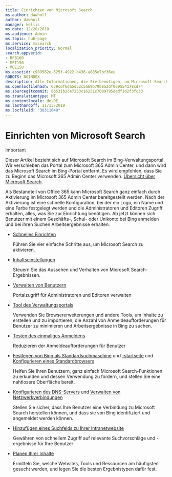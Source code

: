 ```yaml
---
title: Einrichten von Microsoft Search
ms.author: dawholl
author: dawholl
manager: kellis
ms.date: 12/20/2018
ms.audience: Admin
ms.topic: hub-page
ms.service: mssearch
localization_priority: Normal
search.appverid:
- BFB160
- MET150
- MOE150
ms.assetid: c989562e-525f-4922-b436-a885e7bf36ee
ROBOTS: NOINDEX
description: Alle Informationen, die Sie benötigen, um Microsoft Search für Ihre Organisation bereitzustellen.
ms.openlocfilehash: 639cdf6da5d52c5a69b79b852df069554178cd74
ms.sourcegitcommit: 6b531b2ce7253c16251c7089795dedf1d2f3fc33
ms.translationtype: MT
ms.contentlocale: de-DE
ms.lasthandoff: 11/13/2019
ms.locfileid: "38311648"
---
```

# <a name="set-up-microsoft-search"></a>Einrichten von Microsoft Search

> [!IMPORTANT]
> Dieser Artikel bezieht sich auf Microsoft Search im Bing-Verwaltungsportal. Wir verschieben das Portal zum Microsoft 365 Admin Center, und dann wird das Microsoft Search im Bing-Portal entfernt. Es wird empfohlen, dass Sie zu Beginn das Microsoft 365 Admin Center verwenden. [Übersicht über Microsoft Search](overview-microsoft-search.md).
    
Als Bestandteil von Office 365 kann Microsoft Search ganz einfach durch Aktivierung im Microsoft 365 Admin Center bereitgestellt werden. Nach der Aktivierung ist eine schnelle Konfiguration, bei der ein Logo, ein Name und eine Farbe festgelegt werden und die Administratoren und Editoren Zugriff erhalten, alles, was Sie zur Einrichtung benötigen. Ab jetzt können sich Benutzer mit einem Geschäfts-, Schul- oder Unikonto bei Bing anmelden und bei ihren Suchen Arbeitsergebnisse erhalten.

- [Schnelles Einrichten](quick-set-up.md)
    
    Führen Sie vier einfache Schritte aus, um Microsoft Search zu aktivieren.

- [Inhaltseinstellungen](content-settings.md)
    
    Steuern Sie das Aussehen und Verhalten von Microsoft Search-Ergebnissen.
    
- [Verwalten von Benutzern](add-users.md)
    
    Portalzugriff für Administratoren und Editoren verwalten
    
- [Tool des Verwaltungsportals](admin-portal-tools.md)
    
    Verwenden Sie Browsererweiterungen und andere Tools, um Inhalte zu erstellen und zu importieren, die Anzahl von Anmeldeaufforderungen für Benutzer zu minimieren und Arbeitsergebnisse in Bing zu suchen.
    
- [Testen des einmaliges Anmeldens](test-single-sign-on.md)
    
    Reduzieren der Anmeldeaufforderungen für Benutzer
    
- [Festlegen von Bing als Standardsuchmaschine](set-default-search-engine.md) und [-startseite](set-default-homepage.md) und [Konfigurieren eines Standardbrowsers](set-default-browser.md)
    
    Helfen Sie Ihren Benutzern, ganz einfach Microsoft Search-Funktionen zu erkunden und dessen Verwendung zu fördern, und stellen Sie eine nahtlosere Oberfläche bereit.
    
- [Konfigurieren des DNS-Servers](advanced-dns-configuration.md) und [Verwalten von Netzwerkverbindungen](manage-network-connections.md)
    
    Stellen Sie sicher, dass Ihre Benutzer eine Verbindung zu Microsoft Search herstellen können, und dass sie von Bing identifiziert und angemeldet werden können.

- [Hinzufügen eines Suchfelds zu Ihrer Intranetwebsite](add-a-search-box-to-your-intranet-site.md)

    Gewähren von schnellem Zugriff auf relevante Suchvorschläge und -ergebnisse für Ihre Benutzer

- [Planen Ihrer Inhalte](plan-your-content.md)
    
    Ermitteln Sie, welche Websites, Tools und Ressourcen am häufigsten gesucht werden, und legen Sie die besten Ergebnistypen dafür fest.

  

